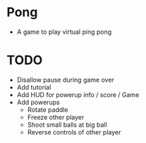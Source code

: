 # Pong
* A game to play virtual ping pong

# TODO
* Disallow pause during game over
* Add tutorial
* Add HUD for powerup info / score / Game
* Add powerups
  * Rotate paddle
  * Freeze other player
  * Shoot small balls at big ball
  * Reverse controls of other player
